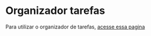 # Organizador tarefas
 
Para utilizar o organizador de tarefas, [acesse essa pagina](https://gregoriofornetti.github.io/Organizador-tarefas/)
